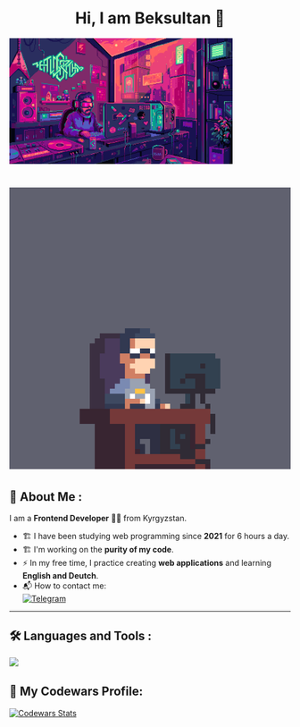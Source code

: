 
<h1 align="center">Hi, I am Beksultan 👋</h1>
<img src="https://github.com/beksVSCODE/beksVSCODE/blob/main/assets/coding.gif" width="400"/>


<h1 align="center">
  <img src="https://github.com/beksVSCODE/beksVSCODE/blob/main/assets/coding1.gif" width="600"/>
</h1>

## 📌 About Me :

I am a **Frontend Developer** 🏴‍☠️ from Kyrgyzstan.

- 🏗️ I have been studying web programming since **2021** for 6 hours a day.
- 🏗️ I'm working on the **purity of my code**.
- ⚡ In my free time, I practice creating **web applications** and learning **English and Deutch**.
- 📬 How to contact me:  
  <a href="https://t.me/beksdev" target="_blank">
    <img src="https://img.shields.io/badge/Telegram-26A5E4?style=for-the-badge&logo=telegram&logoColor=white" alt="Telegram">
  </a>

---

## 🛠️ Languages and Tools :

<p align="left">
  <img src="https://skillicons.dev/icons?i=react,js,ts,redux,mongodb,postgres,nodejs,express,html,css,sass,git,figma" />
</p>

## 🎯 My Codewars Profile:

<a href="https://www.codewars.com/users/beksVSCODE" target="_blank">
  <img src="https://www.codewars.com/users/beksVSCODE" alt="Codewars Stats">
</a>
